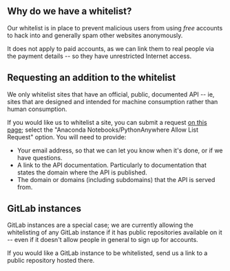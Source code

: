 
<!--
.. title: Requesting Whitelist additions
.. slug: RequestingWhitelistAdditions
.. date: 2017-10-02 10:35:28 UTC+01:00
.. tags:
.. category:
.. link:
.. description:
.. type: text
-->


## Why do we have a whitelist?

Our whitelist is in place to prevent malicious users from using *free* accounts
to hack into and generally spam other websites anonymously.

It does not apply to paid accounts, as we can link them to real people via the
payment details -- so they have unrestricted Internet access.


## Requesting an addition to the whitelist

We only whitelist sites that have an official, public, documented API -- ie, sites
that are designed and intended for machine consumption rather than human consumption.

If you would like us to whitelist a site, you can submit a request [on this page](https://support.anaconda.com/hc/en-us/requests/new);
select the "Anaconda Notebooks/PythonAnywhere Allow List Request" option.  You
will need to provide:

* Your email address, so that we can let you know when it's done, or if we have questions.
* A link to the API documentation. Particularly to documentation that states
  the domain where the API is published.
* The domain or domains (including subdomains) that the API is served from.


## GitLab instances

GitLab instances are a special case; we are currently allowing the whitelisting
of any GitLab instance if it has public repositories available on it --
even if it doesn't allow people in general to sign up for accounts.

If you would like a GitLab instance to be whitelisted, send us a link to a
public repository hosted there.

